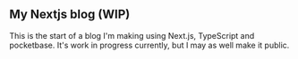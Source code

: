 ## My Nextjs blog (WIP)

This is the start of a blog I'm making using Next.js, TypeScript and pocketbase. It's work in progress currently, but I may as well make it public.

